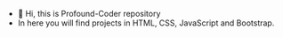 - 👋 Hi, this is Profound-Coder repository
- In here you will find projects in HTML, CSS, JavaScript and Bootstrap.

